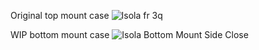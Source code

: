Original top mount case
![Isola fr 3q](https://user-images.githubusercontent.com/69826495/147731386-c63a920b-c548-42e5-be59-3bb5e9ad5f2c.PNG)

WIP bottom mount case
![Isola Bottom Mount Side Close](https://user-images.githubusercontent.com/69826495/147731760-94ff22cc-eba7-4fa5-89f5-773445ea8e73.png)
